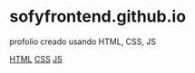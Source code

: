 # sofyfrontend.github.io
profolio creado usando HTML, CSS, JS

[HTML](https://img.shields.io/badge/html5%20-%23E34F26.svg?&style=for-the-badge&logo=html5&logoColor=white)
[CSS](https://img.shields.io/badge/css3%20-%231572B6.svg?&style=for-the-badge&logo=css3&logoColor=white)
[JS](https://img.shields.io/badge/javascript%20-%23323330.svg?&style=for-the-badge&logo=javascript&logoColor=%23F7DF1E)
